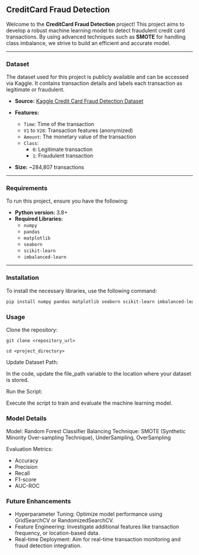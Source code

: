 ## CreditCard Fraud Detection

Welcome to the **CreditCard Fraud Detection** project! This project aims to develop a robust machine learning model to detect fraudulent credit card transactions. By using advanced techniques such as **SMOTE** for handling class imbalance, we strive to build an efficient and accurate model.

---

### Dataset

The dataset used for this project is publicly available and can be accessed via Kaggle. It contains transaction details and labels each transaction as legitimate or fraudulent.

- **Source:** [Kaggle Credit Card Fraud Detection Dataset](https://www.kaggle.com/datasets/kartik2112/fraud-detection)
  
- **Features:**
  - `Time`: Time of the transaction
  - `V1` to `V28`: Transaction features (anonymized)
  - `Amount`: The monetary value of the transaction
  - `Class`: 
    - `0`: Legitimate transaction
    - `1`: Fraudulent transaction

- **Size:** ~284,807 transactions

---

### Requirements

To run this project, ensure you have the following:

- **Python version:** 3.8+
- **Required Libraries:**
  - `numpy`
  - `pandas`
  - `matplotlib`
  - `seaborn`
  - `scikit-learn`
  - `imbalanced-learn`

---

### Installation

To install the necessary libraries, use the following command:

```bash
pip install numpy pandas matplotlib seaborn scikit-learn imbalanced-learn
```

### Usage
Clone the repository:


```
git clone <repository_url>
```
```
cd <project_directory>
```
Update Dataset Path:

In the code, update the file_path variable to the location where your dataset is stored.

Run the Script:

Execute the script to train and evaluate the machine learning model.

### Model Details
Model: Random Forest Classifier
Balancing Technique: SMOTE (Synthetic Minority Over-sampling Technique), UnderSampling, OverSampling

Evaluation Metrics:
  - Accuracy
  - Precision
  - Recall
  - F1-score
  - AUC-ROC

### Future Enhancements
- Hyperparameter Tuning: Optimize model performance using GridSearchCV or RandomizedSearchCV.
- Feature Engineering: Investigate additional features like transaction frequency, or location-based data.
- Real-time Deployment: Aim for real-time transaction monitoring and fraud detection integration.
